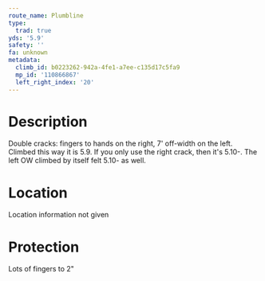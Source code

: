 ```yaml
---
route_name: Plumbline
type:
  trad: true
yds: '5.9'
safety: ''
fa: unknown
metadata:
  climb_id: b0223262-942a-4fe1-a7ee-c135d17c5fa9
  mp_id: '110866867'
  left_right_index: '20'
---
```

# Description
Double cracks: fingers to hands on the right, 7' off-width on the left. Climbed this way it is 5.9. If you only use the right crack, then it's 5.10-. The left OW climbed by itself felt 5.10- as well.

# Location
Location information not given

# Protection
Lots of fingers to 2"
